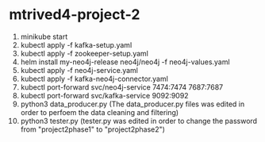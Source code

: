 # mtrived4-project-2

1. minikube start
2. kubectl apply -f kafka-setup.yaml
3. kubectl apply -f zookeeper-setup.yaml
4. helm install my-neo4j-release neo4j/neo4j -f neo4j-values.yaml
5. kubectl apply -f neo4j-service.yaml
6. kubectl apply -f kafka-neo4j-connector.yaml
7. kubectl port-forward svc/neo4j-service 7474:7474 7687:7687
8. kubectl port-forward svc/kafka-service 9092:9092
9. python3 data_producer.py (The data_producer.py files was edited in order to perfoem the data cleaning and filtering)
10. python3 tester.py (tester.py was edited in order to change the password from "project2phase1" to "project2phase2")

